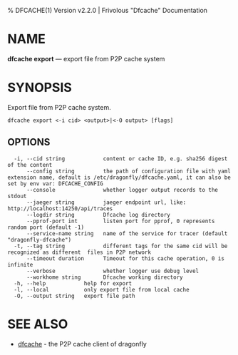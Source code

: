 % DFCACHE(1) Version v2.2.0 | Frivolous "Dfcache" Documentation

# NAME

**dfcache export** — export file from P2P cache system

# SYNOPSIS

Export file from P2P cache system.

```shell
dfcache export <-i cid> <output>|<-O output> [flags]
```

## OPTIONS

```shell
  -i, --cid string            content or cache ID, e.g. sha256 digest of the content
      --config string         the path of configuration file with yaml extension name, default is /etc/dragonfly/dfcache.yaml, it can also be set by env var: DFCACHE_CONFIG
      --console               whether logger output records to the stdout
      --jaeger string         jaeger endpoint url, like: http://localhost:14250/api/traces
      --logdir string         Dfcache log directory
      --pprof-port int        listen port for pprof, 0 represents random port (default -1)
      --service-name string   name of the service for tracer (default "dragonfly-dfcache")
  -t, --tag string            different tags for the same cid will be recognized as different  files in P2P network
      --timeout duration      Timeout for this cache operation, 0 is infinite
      --verbose               whether logger use debug level
      --workhome string       Dfcache working directory
  -h, --help            help for export
  -l, --local           only export file from local cache
  -O, --output string   export file path
```

# SEE ALSO

- [dfcache](dfcache.md) - the P2P cache client of dragonfly
